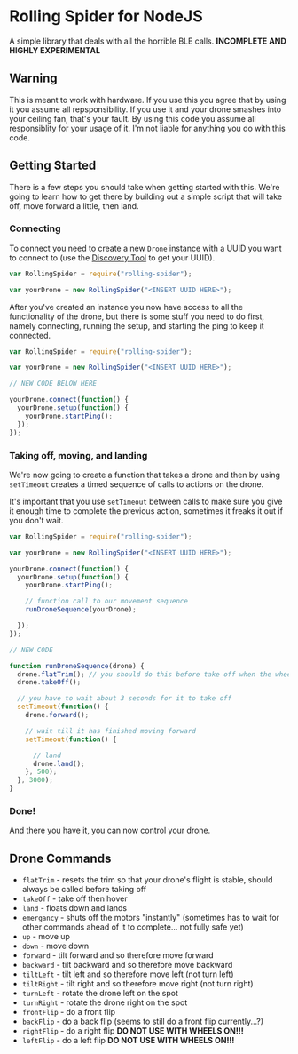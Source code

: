 # Rolling Spider for NodeJS

A simple library that deals with all the horrible BLE calls. **INCOMPLETE AND HIGHLY EXPERIMENTAL**

## Warning

This is meant to work with hardware. If you use this you agree that by using it you assume all repsponsibility. If you use it and your drone smashes into your ceiling fan, that's your fault. By using this code you assume all responsiblity for your usage of it. I'm not liable for anything you do with this code.

## Getting Started

There is a few steps you should take when getting started with this. We're going to learn how to get there by building out a simple script that will take off, move forward a little, then land.

### Connecting

To connect you need to create a new `Drone` instance with a UUID you want to connect to (use the [Discovery Tool](https://github.com/FluffyJack/node-rolling-spider/blob/master/SamplesAndTools/discover.js) to get your UUID).

```javascript
var RollingSpider = require("rolling-spider");

var yourDrone = new RollingSpider("<INSERT UUID HERE>");
```

After you've created an instance you now have access to all the functionality of the drone, but there is some stuff you need to do first, namely connecting, running the setup, and starting the ping to keep it connected.

```javascript
var RollingSpider = require("rolling-spider");

var yourDrone = new RollingSpider("<INSERT UUID HERE>");

// NEW CODE BELOW HERE

yourDrone.connect(function() {
  yourDrone.setup(function() {
    yourDrone.startPing();
  });
});
```
### Taking off, moving, and landing

We're now going to create a function that takes a drone and then by using `setTimeout` creates a timed sequence of calls to actions on the drone.

It's important that you use `setTimeout` between calls to make sure you give it enough time to complete the previous action, sometimes it freaks it out if you don't wait.

```javascript
var RollingSpider = require("rolling-spider");

var yourDrone = new RollingSpider("<INSERT UUID HERE>");

yourDrone.connect(function() {
  yourDrone.setup(function() {
    yourDrone.startPing();

    // function call to our movement sequence
    runDroneSequence(yourDrone);

  });
});

// NEW CODE

function runDroneSequence(drone) {
  drone.flatTrim(); // you should do this before take off when the wheels are on
  drone.takeOff();

  // you have to wait about 3 seconds for it to take off
  setTimeout(function() {
    drone.forward();

    // wait till it has finished moving forward
    setTimeout(function() {

      // land
      drone.land();
    }, 500);
  }, 3000);
}
```

### Done!

And there you have it, you can now control your drone.

## Drone Commands

* `flatTrim` - resets the trim so that your drone's flight is stable, should always be called before taking off
* `takeOff` - take off then hover
* `land` - floats down and lands
* `emergancy` - shuts off the motors "instantly" (sometimes has to wait for other commands ahead of it to complete... not fully safe yet)
* `up` - move up
* `down` - move down
* `forward` - tilt forward and so therefore move forward
* `backward` - tilt backward and so therefore move backward
* `tiltLeft` - tilt left and so therefore move left (not turn left)
* `tiltRight` - tilt right and so therefore move right (not turn right)
* `turnLeft` - rotate the drone left on the spot
* `turnRight` - rotate the drone right on the spot
* `frontFlip` - do a front flip
* `backFlip` - do a back flip (seems to still do a front flip currently...?)
* `rightFlip` - do a right flip **DO NOT USE WITH WHEELS ON!!!**
* `leftFlip` - do a left flip **DO NOT USE WITH WHEELS ON!!!**
